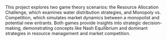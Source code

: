 This project explores two game theory scenarios: the Resource Allocation Challenge, which examines water distribution strategies, and Monopoly vs. Competition, which simulates market dynamics between a monopolist and potential new entrants. Both games provide insights into strategic decision-making, demonstrating concepts like Nash Equilibrium and dominant strategies in resource management and market competition.
